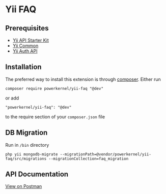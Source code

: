 Yii FAQ
=======

Prerequisites
-------------
- [Yii API Starter Kit](https://github.com/powerkernel/yii-api-starter-kit)
- [Yii Common](https://github.com/powerkernel/yii-common)
- [Yii Auth API](https://github.com/powerkernel/yii-auth)

Installation
------------

The preferred way to install this extension is through [composer](http://getcomposer.org/download/).
Either run

```
composer require powerkernel/yii-faq "@dev"
```

or add

```
"powerkernel/yii-faq": "@dev"
```

to the require section of your `composer.json` file

DB Migration
------------
Run in `/bin` directory

```
php yii mongodb-migrate --migrationPath=@vendor/powerkernel/yii-faq/src/migrations --migrationCollection=faq_migration
```

API Documentation
-----------------
[View on Postman](https://documenter.getpostman.com/view/4282480/RWTeX37L)